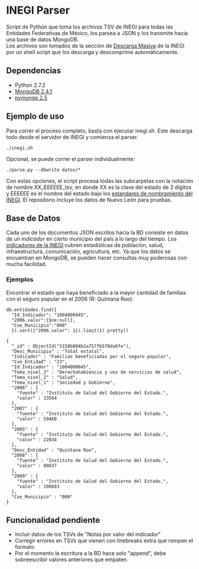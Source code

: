 INEGI Parser
============

Script de Python que toma los archivos TSV de INEGI para todas las Entidades
Federativas de México, los parsea a JSON y los transmite hacia una base de datos
MongoDB.  
Los archivos son tomados de la sección de 
[Descarga Masiva](http://www3.inegi.org.mx/sistemas/descarga/default.aspx?c=28088) 
de la INEGI por un shell script que los descarga y descomprime 
automáticamente.  

Dependencias
------------
* Python 2.7.2
* [MongoDB 2.4.1](http://www.mongodb.org/downloads)
* [pymongo 2.5](http://api.mongodb.org/python/current/)

Ejemplo de uso
------------

Para correr el proceso completo, basta con ejecutar inegi.sh. Este descarga todo
desde el servidor de INEGI y comienza el parser. 

    ./inegi.sh

Opcional, se puede correr el parser individualmente:

    ./parse.py --dbwrite datos/*

Con estas opciones, el script procesa todas las subcarpetas con la notación de
nombre XX\_EEEEEE\_tsv, en donde XX es la clave del estado de 2 dígitos y EEEEEE
es el nombre del estado bajo los 
[estandares de nombramiento del INEGI](http://www3.inegi.org.mx/sistemas/descarga/descargaArchivo.aspx?file=Por+entidad+federativa%2fDescripcion_archivos_txt.txt). 
El repositorio incluye los datos de Nuevo León para pruebas.

Base de Datos
------------

Cada uno de los documentos JSON escritos hacia la BD consiste
en datos de un *indicador* en cierto municipio del país a lo largo del tiempo.
Los [indicadores de la INEGI](http://www3.inegi.org.mx/sistemas/descarga/descargaArchivo.aspx?file=Por+entidad+federativa%2fTabla_de_contenidos_pdf.pdf) 
cubren estadísticas de población, salud, infraestructura, comunicación, agricultura,
etc. Ya que los datos se encuentran en MongoDB, se pueden hacer consultas muy
poderosas con mucha facilidad.  

### Ejemplos

Encontrar el estado que haya beneficiado a la mayor cantidad de familias con el
seguro popular en el 2006 (R: Quintana Roo):  

    db.entidades.find({
      "Id_Indicador": "1004000045", 
      "2006.valor":{$ne:null}, 
      "Cve_Municipio":"000"
      }).sort({"2006.valor": 1}).limit(1).pretty()

    {
      "_id" : ObjectId("5158b884b2a757fb570da0fe"),
      "Desc_Municipio" : "Total estatal",
      "Indicador" : "Familias beneficiadas por el seguro popular",
      "Cve_Entidad" : "23",
      "Id_Indicador" : "1004000045",
      "Tema_nivel_3" : "Derechohabiencia y uso de servicios de salud",
      "Tema_nivel_2" : "Salud",
      "Tema_nivel_1" : "Sociedad y Gobierno",
      "2006" : {
        "fuente" : "Instituto de Salud del Gobierno del Estado.",
        "valor" : 33564
      },
      "2007" : {
        "fuente" : "Instituto de Salud del Gobierno del Estado.",
        "valor" : 59460
      },
      "2005" : {
        "fuente" : "Instituto de Salud del Gobierno del Estado.",
        "valor" : 22034
      },
      "Desc_Entidad" : "Quintana Roo",
      "2008" : {
        "fuente" : "Instituto de Salud del Gobierno del Estado.",
        "valor" : 80837
      },
      "2009" : {
        "fuente" : "Instituto de Salud del Gobierno del Estado.",
        "valor" : 108683
      },
      "Cve_Municipio" : "000"
    }

Funcionalidad pendiente
------------
* Incluir datos de los TSVs de "Notas por valor del indicador"
* Corregir errores en TSVs que vienen con linebreaks extra que rompen el formato
* Por el momento la escritura a la BD hace solo "append", debe sobreescribir valores anteriores que empaten.